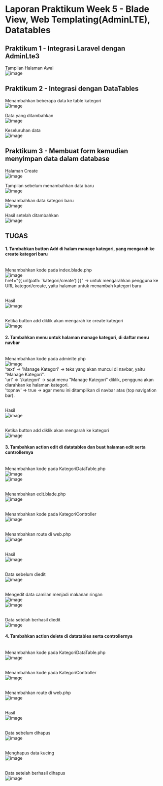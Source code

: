 # Laporan Praktikum Week 5 - Blade View, Web Templating(AdminLTE), Datatables

## Praktikum 1 - Integrasi Laravel dengan AdminLte3

Tampilan Halaman Awal
<br>![image](https://github.com/user-attachments/assets/288bf0eb-6a89-4e22-92a1-a912a92d7802)

## Praktikum 2 - Integrasi dengan DataTables

Menambahkan beberapa data ke table kategori
<br>![image](https://github.com/user-attachments/assets/bac1f3a6-6775-4607-92bc-2764eb5fbf83)

Data yang ditambahkan
<br>![image](https://github.com/user-attachments/assets/674f1c76-323d-4c5a-838e-715faf784cd9)

Keseluruhan data
<br>![image](https://github.com/user-attachments/assets/b49d4b4a-167c-4b2c-a27a-b4d0137d96af)

## Praktikum 3 - Membuat form kemudian menyimpan data dalam database

Halaman Create
<br>![image](https://github.com/user-attachments/assets/9e8ef225-36cf-414f-9c62-9abd6a4fbd97)

Tampilan sebelum menambahkan data baru
<br>![image](https://github.com/user-attachments/assets/0e3d6636-3eef-40e0-80e6-ab6029e1cd61)

Menambahkan data kategori baru
<br>![image](https://github.com/user-attachments/assets/43f44584-e736-4cc4-a7d8-f386de9b0fc8)

Hasil setelah ditambahkan
<br>![image](https://github.com/user-attachments/assets/88979781-c815-4fec-a95d-c65c481073a7)

## TUGAS
#### 1. Tambahkan button Add di halam manage kategori, yang mengarah ke create kategori baru
<br> Menambahkan kode pada index.blade.php
<br>![image](https://github.com/user-attachments/assets/ab801c97-17b2-48e1-9c00-a02efe4e8ff0)
<br> href="{{ url(path: 'kategori/create') }}" → untuk mengarahkan pengguna ke URL kategori/create, yaitu halaman untuk menambah kategori baru 

<br> Hasil
<br>![image](https://github.com/user-attachments/assets/6019d5da-84f8-4e37-af53-26955ee11ec1)

<br> Ketika button add diklik akan mengarah ke create kategori
<br>![image](https://github.com/user-attachments/assets/116e032c-a941-406c-84b5-aa03a1445ed7)


#### 2. Tambahkan menu untuk halaman manage kategori, di daftar menu navbar
<br> Menambahkan kode pada adminlte.php
<br>![image](https://github.com/user-attachments/assets/99abc0b8-b660-4d63-9dbd-cb9efc0c938c)
<br> 'text' => 'Manage Kategori' → teks yang akan muncul di navbar, yaitu "Manage Kategori".
<br> 'url' => '/kategori' → saat menu "Manage Kategori" diklik, pengguna akan diarahkan ke halaman kategori.
<br> 'topnav' => true → agar menu ini ditampilkan di navbar atas (top navigation bar).

<br> Hasil
<br>![image](https://github.com/user-attachments/assets/34533e46-faa2-4bc3-bb8d-4ca89833f36b)

<br> Ketika button add diklik akan mengarah ke kategori
<br>![image](https://github.com/user-attachments/assets/e84c72a1-e495-4e39-b242-bc077f39f775)


#### 3. Tambahkan action edit di datatables dan buat halaman edit serta controllernya 
<br> Menambahkan kode pada KategoriDataTable.php
<br>![image](https://github.com/user-attachments/assets/e3bc46c2-9cec-4db1-9ace-3eaa6cc87ad8)
<br>![image](https://github.com/user-attachments/assets/f501eeb9-b367-4d80-a70f-f8487b7f97ca)

<br> Menambahkan edit.blade.php
<br>![image](https://github.com/user-attachments/assets/a64de0b6-4e40-41c5-a277-a2373c3f5138)

<br> Menambahkan kode pada KategoriController
<br>![image](https://github.com/user-attachments/assets/b9b4bd49-f976-4744-90ef-45b50d73c419)

<br> Menambahkan route di web.php
<br>![image](https://github.com/user-attachments/assets/6931b9af-46f5-48a7-8440-cc5beafd13ac)

<br> Hasil
<br>![image](https://github.com/user-attachments/assets/ea4eae7a-057f-4e9f-94a6-76da96c3860b)

<br> Data sebelum diedit
<br>![image](https://github.com/user-attachments/assets/82e2a503-7f5a-4b29-abfb-a643a7389d6a)

<br> Mengedit data camilan menjadi makanan ringan
<br>![image](https://github.com/user-attachments/assets/fbeea08e-fc9f-4342-aaa0-1daa0e89e871)
<br>![image](https://github.com/user-attachments/assets/fd050abe-a892-4294-8fb3-4d836d44185d)

<br> Data setelah berhasil diedit
<br>![image](https://github.com/user-attachments/assets/6b49060b-b873-4623-82d2-73ee37e59588)


#### 4. Tambahkan action delete di datatables serta controllernya
<br> Menambahkan kode pada KategoriDataTable.php
<br>![image](https://github.com/user-attachments/assets/ee6f2739-527c-4fcc-9672-be27fa8c6c81)


<br> Menambahkan kode pada KategoriController
<br>![image](https://github.com/user-attachments/assets/b98b0465-2ebe-49ee-8826-14ea433a2fc8)


<br> Menambahkan route di web.php
<br>![image](https://github.com/user-attachments/assets/e7cc1b14-9ed6-43ab-89b9-6c10715a667f)

<br> Hasil
<br>![image](https://github.com/user-attachments/assets/e7e530a9-c912-479a-8ab6-93a775dfab3f)

<br> Data sebelum dihapus
<br> ![image](https://github.com/user-attachments/assets/b1b9564d-042a-4ec0-a358-2a9164a32ffa)

<br> Menghapus data kucing
<br>![image](https://github.com/user-attachments/assets/4ecf10f8-648f-4fec-a127-a3b996c0a03c)

<br> Data setelah berhasil dihapus
<br>![image](https://github.com/user-attachments/assets/83bc36f6-0ea2-40a1-997c-2d26ab3c9029)

